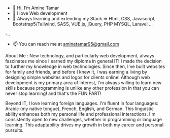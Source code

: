 - 👋 Hi, I’m Amine Tamar
- 👀 I love Web development 
- 🌱 Always learning and extending my Stack =>  Html, CSS, Javascript, Bootstrap5/Tailwind, SASS, VUE.js, jQuery, PHP MYSQL, Laravel ... 

-..
- 📫 You can reach me at aminetamar95@gmail.com

 About Me : 
New technology, and particularly web development, always fascinates me since I earned my diploma in general IT! I made the decision to further my knowledge in web technologies. Since then, I've built websites for family and friends, and before I knew it, I was earning a living by designing simple websites and logos for clients online! Although web development is my primary area of interest, I'm always willing to learn new skills because programming is unlike any other profession in that you can never stop learning! and that's the FUN 
PART!


Beyond IT, I love learning foreign languages. I'm fluent in four languages: Arabic (my native tongue), French, English, and German. This linguistic ability enhances both my personal life and professional interactions.
I'm consistently open to new challenges, whether in programming or language learning. This adaptability drives my growth in both my career and personal pursuits.


<!---
AmineTamar/AmineTamar is a ✨ special ✨ repository because its `README.md` (this file) appears on your GitHub profile.
You can click the Preview link to take a look at your changes.
--->
